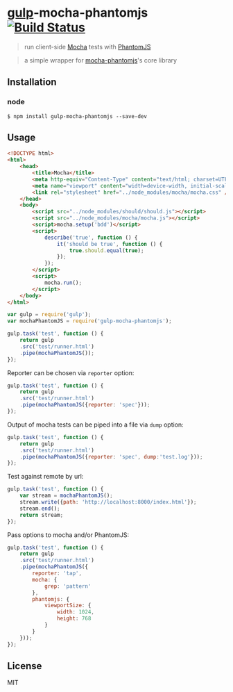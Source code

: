 # [gulp](https://github.com/wearefractal/gulp)-mocha-phantomjs [![Build Status](https://travis-ci.org/mrhooray/gulp-mocha-phantomjs.svg?branch=master)](https://travis-ci.org/mrhooray/gulp-mocha-phantomjs)
> run client-side [Mocha](https://github.com/visionmedia/mocha) tests with [PhantomJS](https://github.com/ariya/phantomjs)

> a simple wrapper for [mocha-phantomjs](https://github.com/metaskills/mocha-phantomjs)'s core library

## Installation
### node
```shell
$ npm install gulp-mocha-phantomjs --save-dev
```

## Usage
```html
<!DOCTYPE html>
<html>
    <head>
        <title>Mocha</title>
        <meta http-equiv="Content-Type" content="text/html; charset=UTF-8">
        <meta name="viewport" content="width=device-width, initial-scale=1.0">
        <link rel="stylesheet" href="../node_modules/mocha/mocha.css" />
    </head>
    <body>
        <script src="../node_modules/should/should.js"></script>
        <script src="../node_modules/mocha/mocha.js"></script>
        <script>mocha.setup('bdd')</script>
        <script>
            describe('true', function () {
                it('should be true', function () {
                    true.should.equal(true);
                });
            });
        </script>
        <script>
            mocha.run();
        </script>
    </body>
</html>
```

```javascript
var gulp = require('gulp');
var mochaPhantomJS = require('gulp-mocha-phantomjs');

gulp.task('test', function () {
    return gulp
    .src('test/runner.html')
    .pipe(mochaPhantomJS());
});
```

Reporter can be chosen via `reporter` option:

```javascript
gulp.task('test', function () {
    return gulp
    .src('test/runner.html')
    .pipe(mochaPhantomJS({reporter: 'spec'}));
});
```

Output of mocha tests can be piped into a file via `dump` option:

```javascript
gulp.task('test', function () {
    return gulp
    .src('test/runner.html')
    .pipe(mochaPhantomJS({reporter: 'spec', dump:'test.log'}));
});
```

Test against remote by url:

```javascript
gulp.task('test', function () {
    var stream = mochaPhantomJS();
    stream.write({path: 'http://localhost:8000/index.html'});
    stream.end();
    return stream;
});
```

Pass options to mocha and/or PhantomJS:

```javascript
gulp.task('test', function () {
    return gulp
    .src('test/runner.html')
    .pipe(mochaPhantomJS({
        reporter: 'tap',
        mocha: {
            grep: 'pattern'
        },
        phantomjs: {
            viewportSize: {
                width: 1024,
                height: 768
            }
        }
    }));
});
```

## License
MIT
